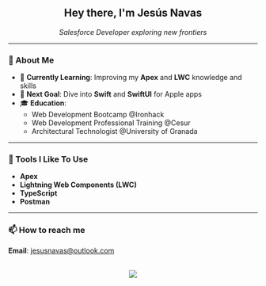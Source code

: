 <h2 align="center">Hey there, I'm Jesús Navas</h2>
<p align="center"><em>Salesforce Developer exploring new frontiers</em></p>

---

### 👋 About Me
- 🌱 **Currently Learning**: Improving my **Apex** and **LWC** knowledge and skills  
- 🤔 **Next Goal**: Dive into **Swift** and **SwiftUI** for Apple apps  
- 🎓 **Education**:
  - Web Development Bootcamp @Ironhack  
  - Web Development Professional Training @Cesur  
  - Architectural Technologist @University of Granada  

---

### 🔧 Tools I Like To Use
- **Apex**  
- **Lightning Web Components (LWC)**  
- **TypeScript**  
- **Postman**  

---

### 📫 How to reach me
**Email**: [jesusnavas@outlook.com](mailto:jesusnavas@outlook.com)

<div align="center">
  <br />
  <img src="https://capsule-render.vercel.app/api?type=waving&color=gradient&height=100&section=footer" />
</div>

